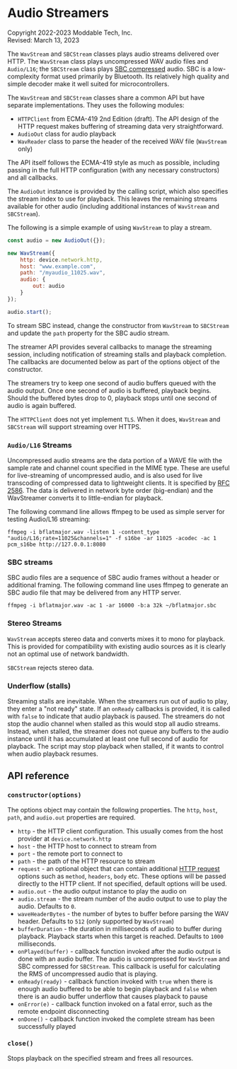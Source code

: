 # Audio Streamers
Copyright 2022-2023 Moddable Tech, Inc.<BR>
Revised: March 13, 2023

The `WavStream` and `SBCStream` classes plays audio streams delivered over HTTP. The `WavStream` class plays uncompressed WAV audio files and `Audio/L16`; the `SBCStream` class plays [SBC compressed](https://en.wikipedia.org/wiki/SBC_%28codec%29) audio. SBC is a low-complexity format used primarily by Bluetooth. Its relatively high quality and simple decoder make it well suited for microcontrollers. 

The `WavStream` and `SBCStream` classes share a common API but have separate implementations. They uses the following modules:

- `HTTPClient` from ECMA-419 2nd Edition (draft). The API design of the HTTP request makes buffering of streaming data very straightforward.
- `AudioOut` class for audio playback
- `WavReader` class to parse the header of the received WAV file (`WavStream` only)

The API itself follows the ECMA-419 style as much as possible, including passing in the full HTTP configuration (with any necessary constructors) and all callbacks.

The `AudioOut` instance is provided by the calling script, which also specifies the stream index to use for playback. This leaves the remaining streams available for other audio (including additional instances of `WavStream` and `SBCStream`).

The following is a simple example of using `WavStream` to play a stream.

```js
const audio = new AudioOut({});

new WavStream({
	http: device.network.http,
	host: "www.example.com",
	path: "/myaudio_11025.wav",
	audio: {
		out: audio
	}
});

audio.start();
```

To stream SBC instead, change the constructor from `WavStream` to `SBCStream` and update the `path` property for the SBC audio stream.

The streamer API provides several callbacks to manage the streaming session, including notification of streaming stalls and playback completion. The callbacks are documented below as part of the options object of the constructor.

The streamers try to keep one second of audio buffers queued with the audio output. Once one second of audio is buffered, playback begins. Should the buffered bytes drop to 0, playback stops until one second of audio is again buffered.

The `HTTPClient` does not yet implement `TLS`. When it does, `WavStream` and `SBCStream` will support streaming over HTTPS.

### `Audio/L16` Streams
Uncompressed audio streams are the data portion of a WAVE file with the sample rate and channel count specified in the MIME type. These are useful for live-streaming of uncompressed audio, and is also used for live transcoding of compressed data to lightweight clients. It is specified by [RFC 2586](https://datatracker.ietf.org/doc/html/rfc2586). The data is delivered in network byte order (big-endian) and the WavStreamer converts it to little-endian for playback.

The following command line allows ffmpeg to be used as simple server for testing Audio/L16 streaming:

```
ffmpeg -i bflatmajor.wav -listen 1 -content_type "audio/L16;rate=11025&channels=1" -f s16be -ar 11025 -acodec -ac 1 pcm_s16be http://127.0.0.1:8080
```

### SBC streams
SBC audio files are a sequence of SBC audio frames without a header or additional framing. The following command line uses ffmpeg to generate an SBC audio file that may be delivered from any HTTP server.

```
ffmpeg -i bflatmajor.wav -ac 1 -ar 16000 -b:a 32k ~/bflatmajor.sbc
```

### Stereo Streams
`WavStream` accepts stereo data and converts mixes it to mono for playback. This is provided for compatibility with existing audio sources as it is clearly not an optimal use of network bandwidth.

`SBCStream` rejects stereo data.

### Underflow (stalls)
Streaming stalls are inevitable. When the streamers run out of audio to play, they enter a "not ready" state. If an `onReady` callbacks is provided, it is called with `false` to indicate that audio playback is paused. The streamers do not stop the audio channel when stalled as this would stop all audio streams. Instead, when stalled, the streamer does not queue any buffers to the audio instance until it has accumulated at least one full second of audio for playback. The script may stop playback when stalled, if it wants to control when audio playback resumes.

## API reference

### `constructor(options)`

The options object may contain the following properties. The `http`, `host`, `path`, and `audio.out` properties are required.

- `http` - the HTTP client configuration. This usually comes from the host provider at `device.network.http`
- `host` - the HTTP host to connect to stream from
- `port` - the remote port to connect to
- `path` - the path of the HTTP resource to stream
- `request` - an optional object that can contain additional [HTTP request](../../../../documentation/network/network.md#http-request) options such as `method`, `headers`, `body` etc. These options will be passed directly to the HTTP client. If not specified, default options will be used.
- `audio.out` - the audio output instance to play the audio on
- `audio.stream` - the stream number of the audio output to use to play the audio. Defaults to `0`.
- `waveHeaderBytes` - the number of bytes to buffer before parsing the WAV header. Defaults to `512` (only supported by `WavStream`)
- `bufferDuration` - the duration in milliseconds of audio to buffer during playback. Playback starts when this target is reached. Defaults to `1000` milliseconds.
- `onPlayed(buffer)` - callback function invoked after the audio output is done with an audio buffer. The audio is uncompressed for `WavStream` and SBC compressed for `SBCStream`. This callback is useful for calculating the RMS of uncompressed audio that is playing.
- `onReady(ready)` - callback function invoked with `true` when there is enough audio buffered to be able to begin playback and `false` when there is an audio buffer underflow that causes playback to pause
- `onError(e)` - callback function invoked on a fatal error, such as the remote endpoint disconnecting
- `onDone()` - callback function invoked the complete stream has been successfully played

### `close()`

Stops playback on the specified stream and frees all resources.
